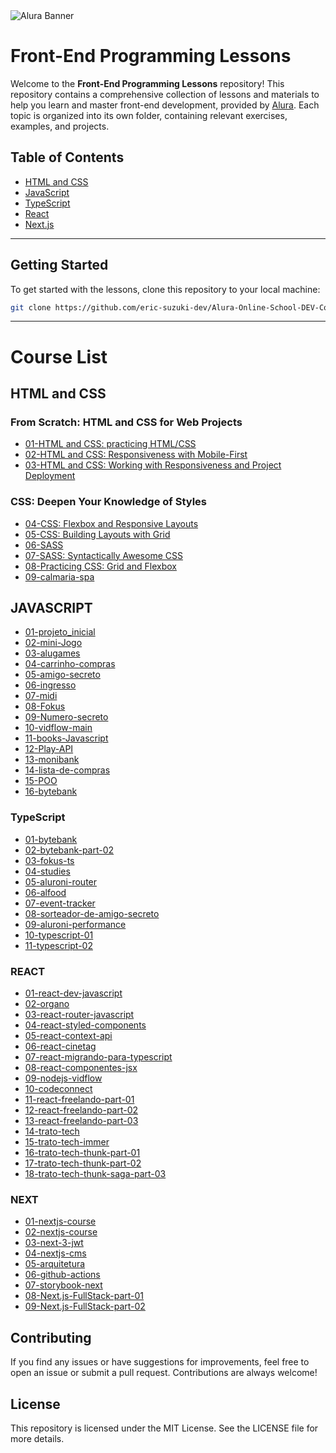<img src="assets/images/Alura.png" alt="Alura Banner">

# Front-End Programming Lessons

Welcome to the **Front-End Programming Lessons** repository! This repository contains a comprehensive collection of lessons and materials to help you learn and master front-end development, provided by [Alura](https://www.alura.com.br/). Each topic is organized into its own folder, containing relevant exercises, examples, and projects.

## Table of Contents

- [HTML and CSS](#html-and-css)
- [JavaScript](#javascript)
- [TypeScript](#typescript)
- [React](#react)
- [Next.js](#next)

---

## Getting Started

To get started with the lessons, clone this repository to your local machine:

```bash
git clone https://github.com/eric-suzuki-dev/Alura-Online-School-DEV-Course-List.git
```
---

# Course List

## HTML and CSS

### From Scratch: HTML and CSS for Web Projects

- [01-HTML and CSS: practicing HTML/CSS](./html-and-css/01-dev-plus)
- [02-HTML and CSS: Responsiveness with Mobile-First](./html-and-css/02-books)
- [03-HTML and CSS: Working with Responsiveness and Project Deployment](./html-and-css/03-figma)

### CSS: Deepen Your Knowledge of Styles

- [04-CSS: Flexbox and Responsive Layouts](./html-and-css/04-play)
- [05-CSS: Building Layouts with Grid](./html-and-css/05-cast)
- [06-SASS](./html-and-css/06-sass)
- [07-SASS: Syntactically Awesome CSS](./html-and-css/07-spa)
- [08-Practicing CSS: Grid and Flexbox](./html-and-css/08-culturama)
- [09-calmaria-spa](./html-and-css/09-calmaria-spa)


## JAVASCRIPT
- [01-projeto_inicial](./javascript/01-projeto_inicial)
- [02-mini-Jogo](./javascript/02-mini-Jogo)
- [03-alugames](./javascript/03-alugames)
- [04-carrinho-compras](./javascript/04-carrinho-compras)
- [05-amigo-secreto](./javascript/05-amigo-secreto)
- [06-ingresso](./javascript/06-ingresso)
- [07-midi](./javascript/07-midi)
- [08-Fokus](./javascript/08-Fokus)
- [09-Numero-secreto](./javascript/09-Numero-secreto)
- [10-vidflow-main](./javascript/10-vidflow-main)
- [11-books-Javascript](./javascript/11-books-Javascript)
- [12-Play-API](./javascript/12-Play-API)
- [13-monibank](./javascript/13-monibank)
- [14-lista-de-compras](./javascript/14-lista-de-compras)
- [15-POO](./javascript/15-POO)
- [16-bytebank](./javascript/16-bytebank)


### TypeScript
- [01-bytebank](./TYPESCRIPT/01-bytebank)
- [02-bytebank-part-02](./TYPESCRIPT/02-bytebank-part-02)
- [03-fokus-ts](./TYPESCRIPT/03-fokus-ts)
- [04-studies](./TYPESCRIPT/04-studies)
- [05-aluroni-router](./TYPESCRIPT/05-aluroni-router)
- [06-alfood](./TYPESCRIPT/06-alfood)
- [07-event-tracker](./TYPESCRIPT/07-event-tracker)
- [08-sorteador-de-amigo-secreto](./TYPESCRIPT/08-sorteador-de-amigo-secreto)
- [09-aluroni-performance](./TYPESCRIPT/09-aluroni-performance)
- [10-typescript-01](./TYPESCRIPT/10-typescript-01)
- [11-typescript-02](./TYPESCRIPT/11-typescript-02)

  
### REACT
- [01-react-dev-javascript](https://github.com/usuario/01-react-dev-javascript)
- [02-organo](./REACT/02-organo)
- [03-react-router-javascript](./REACT/03-react-router-javascript)
- [04-react-styled-components](./REACT/04-react-styled-components)
- [05-react-context-api](./REACT/05-react-context-api)
- [06-react-cinetag](./REACT/06-react-cinetag)
- [07-react-migrando-para-typescript](./REACT/07-react-migrando-para-typescript)
- [08-react-componentes-jsx](./REACT/08-react-componentes-jsx)
- [09-nodejs-vidflow](./REACT/09-nodejs-vidflow)
- [10-codeconnect](./REACT/10-codeconnect)
- [11-react-freelando-part-01](./REACT/11-react-freelando-part-01)
- [12-react-freelando-part-02](./REACT/12-react-freelando-part-02)
- [13-react-freelando-part-03](./REACT/13-react-freelando-part-03)
- [14-trato-tech](./REACT/14-trato-tech)
- [15-trato-tech-immer](./REACT/15-trato-tech-immer)
- [16-trato-tech-thunk-part-01](./REACT/16-trato-tech-thunk-part-01)
- [17-trato-tech-thunk-part-02](./REACT/17-trato-tech-thunk-part-02)
- [18-trato-tech-thunk-saga-part-03](./REACT/18-trato-tech-thunk-saga-part-03)


### NEXT
- [01-nextjs-course](./NEXT/01-nextjs-course)
- [02-nextjs-course](./NEXT/02-nextjs-course)
- [03-next-3-jwt](./NEXT/03-next-3-jwt)
- [04-nextjs-cms](./NEXT/04-nextjs-cms)
- [05-arquitetura](./NEXT/05-arquitetura)
- [06-github-actions](./NEXT/06-github-actions)
- [07-storybook-next](./NEXT/07-storybook-next)
- [08-Next.js-FullStack-part-01](./NEXT/08-Next.js-FullStack-part-01)
- [09-Next.js-FullStack-part-02](./NEXT/09-Next.js-FullStack-part-02)

## Contributing
If you find any issues or have suggestions for improvements, feel free to open an issue or submit a pull request. Contributions are always welcome!

## License
This repository is licensed under the MIT License. See the LICENSE file for more details.
